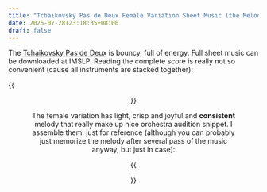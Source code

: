 ```yaml
---
title: "Tchaikovsky Pas de Deux Female Variation Sheet Music (the Melody)"
date: 2025-07-28T23:18:35+08:00
draft: false
---
```


The [Tchaikovsky Pas de Deux](/posts/tchaikovsky_pas_de_deux/) is bouncy, full of energy. Full sheet music can be downloaded at IMSLP. Reading the complete score is really not so convenient (cause all instruments are stacked together):

{{<figure align="center" src="/art/tchai_pdd.jpeg" caption="I'm always awed by how fast conductors read..." width="100%">}}

The female variation has light, crisp and joyful and **consistent** melody that really make up nice orchestra audition snippet. I assemble them, just for reference (although you can probably just memorize the melody after several pass of the music anyway, but just in case):

{{<figure align="center" src="/art/tchai_pdd_female_variation_II.jpeg" caption="1st Violin + Flute = Melody" width="100%">}}
